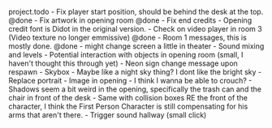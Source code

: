 project.todo
	- Fix player start position, should be behind the desk at the top. @done
	- Fix artwork in opening room @done
	- Fix end credits
	- Opening credit font is Didot in the original version.
	- Check on video player in room 3 (Video texture no longer emmissive) @done
	- Room 1 messages, this is mostly done. @done
	- might change screen a little in theater
	- Sound mixing and levels
	- Potential interaction with objects in opening room (small, I haven't thought this through yet)
	- Neon sign change message upon respawn
	- Skybox - Maybe like a night sky thing? I dont like the bright sky
	- Replace portrait
	- Image in opening
	- I think I wanna be able to crouch?
	- Shadows seem a bit weird in the opening, specifically the trash can and the chair in front of the desk
	- Same with collision boxes RE the front of the character, I think the First Person Character is still compensating for his arms that aren't there.
	- Trigger sound hallway (small click)